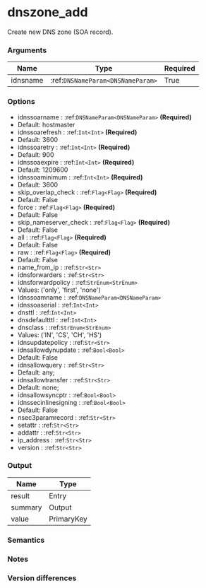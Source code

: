 [//]: # (THE CONTENT BELOW IS GENERATED. DO NOT EDIT.)
# dnszone_add
Create new DNS zone (SOA record).

### Arguments
|Name|Type|Required
|-|-|-
|idnsname|:ref:`DNSNameParam<DNSNameParam>`|True

### Options
* idnssoarname : :ref:`DNSNameParam<DNSNameParam>` **(Required)**
 * Default: hostmaster
* idnssoarefresh : :ref:`Int<Int>` **(Required)**
 * Default: 3600
* idnssoaretry : :ref:`Int<Int>` **(Required)**
 * Default: 900
* idnssoaexpire : :ref:`Int<Int>` **(Required)**
 * Default: 1209600
* idnssoaminimum : :ref:`Int<Int>` **(Required)**
 * Default: 3600
* skip_overlap_check : :ref:`Flag<Flag>` **(Required)**
 * Default: False
* force : :ref:`Flag<Flag>` **(Required)**
 * Default: False
* skip_nameserver_check : :ref:`Flag<Flag>` **(Required)**
 * Default: False
* all : :ref:`Flag<Flag>` **(Required)**
 * Default: False
* raw : :ref:`Flag<Flag>` **(Required)**
 * Default: False
* name_from_ip : :ref:`Str<Str>`
* idnsforwarders : :ref:`Str<Str>`
* idnsforwardpolicy : :ref:`StrEnum<StrEnum>`
 * Values: ('only', 'first', 'none')
* idnssoamname : :ref:`DNSNameParam<DNSNameParam>`
* idnssoaserial : :ref:`Int<Int>`
* dnsttl : :ref:`Int<Int>`
* dnsdefaultttl : :ref:`Int<Int>`
* dnsclass : :ref:`StrEnum<StrEnum>`
 * Values: ('IN', 'CS', 'CH', 'HS')
* idnsupdatepolicy : :ref:`Str<Str>`
* idnsallowdynupdate : :ref:`Bool<Bool>`
 * Default: False
* idnsallowquery : :ref:`Str<Str>`
 * Default: any;
* idnsallowtransfer : :ref:`Str<Str>`
 * Default: none;
* idnsallowsyncptr : :ref:`Bool<Bool>`
* idnssecinlinesigning : :ref:`Bool<Bool>`
 * Default: False
* nsec3paramrecord : :ref:`Str<Str>`
* setattr : :ref:`Str<Str>`
* addattr : :ref:`Str<Str>`
* ip_address : :ref:`Str<Str>`
* version : :ref:`Str<Str>`

### Output
|Name|Type
|-|-
|result|Entry
|summary|Output
|value|PrimaryKey

[//]: # (ADD YOUR NOTES BELOW. THESE WILL BE PICKED EVERY TIME THE DOCS ARE REGENERATED. //end)
### Semantics

### Notes

### Version differences